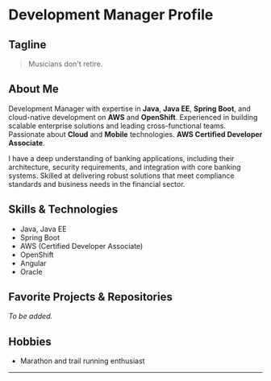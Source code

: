 # Development Manager Profile

## Tagline
> Musicians don't retire.

## About Me

Development Manager with expertise in **Java**, **Java EE**, **Spring Boot**, and cloud-native development on **AWS** and **OpenShift**. Experienced in building scalable enterprise solutions and leading cross-functional teams. Passionate about **Cloud** and **Mobile** technologies. **AWS Certified Developer Associate**.

I have a deep understanding of banking applications, including their architecture, security requirements, and integration with core banking systems. Skilled at delivering robust solutions that meet compliance standards and business needs in the financial sector.

## Skills & Technologies

- Java, Java EE
- Spring Boot
- AWS (Certified Developer Associate)
- OpenShift
- Angular
- Oracle

## Favorite Projects & Repositories

*To be added.*

## Hobbies

- Marathon and trail running enthusiast

---
